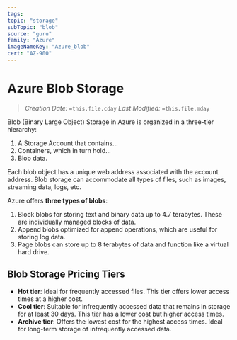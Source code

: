 ```yaml
---
tags:
topic: "storage"
subTopic: "blob"
source: "guru"
family: "Azure"
imageNameKey: "Azure_blob"
cert: "AZ-900"
---
```

# Azure Blob Storage

> _Creation Date:_ `=this.file.cday` _Last Modified:_ `=this.file.mday`

Blob (Binary Large Object) Storage in Azure is organized in a three-tier hierarchy:

1. A Storage Account that contains...
2. Containers, which in turn hold...
3. Blob data.

Each blob object has a unique web address associated with the account address. Blob storage can accommodate all types of files, such as images, streaming data, logs, etc.

Azure offers **three types of blobs**:

1. Block blobs for storing text and binary data up to 4.7 terabytes. These are individually managed blocks of data.
2. Append blobs optimized for append operations, which are useful for storing log data.
3. Page blobs can store up to 8 terabytes of data and function like a virtual hard drive.

## Blob Storage Pricing Tiers

- **Hot tier**: Ideal for frequently accessed files. This tier offers lower access times at a higher cost.
- **Cool tier**: Suitable for infrequently accessed data that remains in storage for at least 30 days. This tier has a lower cost but higher access times.
- **Archive tier**: Offers the lowest cost for the highest access times. Ideal for long-term storage of infrequently accessed data.